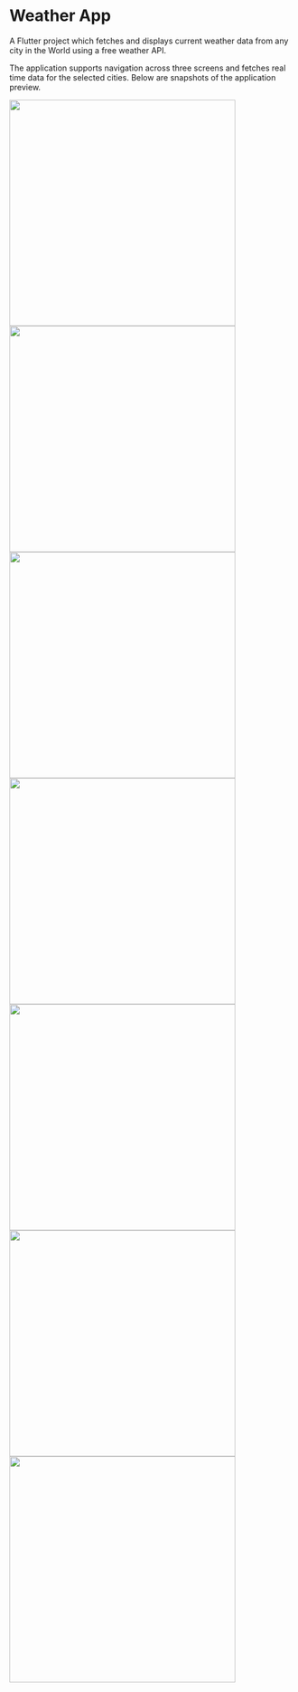 # Weather App

A Flutter project which fetches and displays current weather data from any city in the World using a free weather API.

The application supports navigation across three screens and fetches real time data for the selected cities.
Below are snapshots of the application preview.

<img height = 400 src = "https://user-images.githubusercontent.com/87983584/171102747-f3708cd8-ef91-4664-8c5c-b95a2f8bb6f2.jpeg" /> <img height = 400 src = "https://user-images.githubusercontent.com/87983584/171106755-644399fd-4da9-4981-a6cc-dce2a8c081f1.jpeg" />
<img height = 400 src = "https://user-images.githubusercontent.com/87983584/171106757-75b68d1c-e92f-47db-8a12-a923af7e7c3a.jpeg" />
<img height = 400 src = "https://user-images.githubusercontent.com/87983584/171106749-a4eeafa1-0e33-4656-a307-d564ca2fa9bb.jpeg" />
<img height = 400 src = "https://user-images.githubusercontent.com/87983584/171107577-ba8a5395-0c9c-43ec-a306-879b73f40d6e.jpeg" />
<img height = 400 src = "https://user-images.githubusercontent.com/87983584/171106762-0c2963fb-382c-4615-b79d-5076f427e18c.jpeg" />
<img height = 400 src = "https://user-images.githubusercontent.com/87983584/171106782-f792c123-6fa4-4886-abad-b2d557603c3f.jpeg" />

